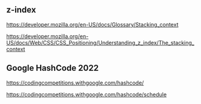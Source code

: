 ## z-index

https://developer.mozilla.org/en-US/docs/Glossary/Stacking_context

https://developer.mozilla.org/en-US/docs/Web/CSS/CSS_Positioning/Understanding_z_index/The_stacking_context


## Google HashCode 2022

https://codingcompetitions.withgoogle.com/hashcode/

https://codingcompetitions.withgoogle.com/hashcode/schedule